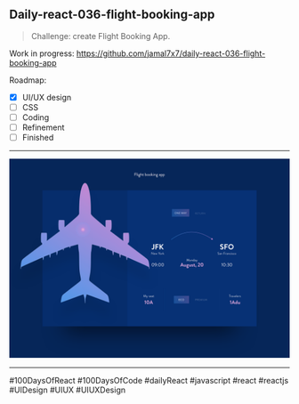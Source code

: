 ## Daily-react-036-flight-booking-app

> Challenge: create Flight Booking App.

Work in progress: https://github.com/jamal7x7/daily-react-036-flight-booking-app


Roadmap:

- [x] UI/UX design
- [ ] CSS
- [ ] Coding
- [ ] Refinement
- [ ] Finished

---

![Alt text](/src/images/daily-react-036-flight-booking-app.png?raw=true "App UI")

---

#100DaysOfReact #100DaysOfCode #dailyReact #javascript #react #reactjs #UIDesign #UIUX #UIUXDesign
